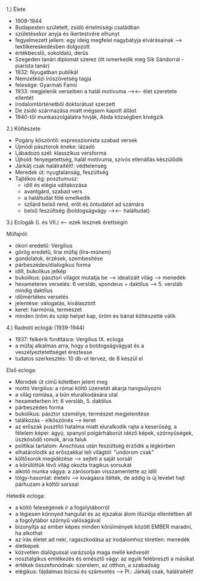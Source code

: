 1.) Élete
- 1909-1944
- Budapesten született, zsidó értelmiségi családban
- születésekor anyja és ikertestvére elhunyt
- fegyelmezett jellem: egy ideig megfelel nagybátyja elvárásainak --> textilkereskedésben dolgozott
- értékbecslő, sokoldalú, derűs
- Szegeden tanári diplomát szerez (itt ismerkedik meg Sík Sándorral - piarista tanár)
- 1932: Nyugatban publikál
- Nemzetközi írószövetség tagja
- felesége: Gyarmati Fanni
- 1933: megjelenik verseiben a halál motívuma --><-- élet szeretete ellentét
- irodalomtörténetből doktorátust szerzett
- De zsidó származása miatt mégsem kapott állást
- 1940-től munkaszolgálatra hívják, Abda községben kivégzik

2.) Költészete
- Pogány köszöntő: expresszionista szabad versek
- Újmódi pásztorok éneke: lázadó
- Lábadozó szél: klasszikus versforma
- Újhold: fenyegetettség, halál motívuma, szívós ellenállás készülődik
- Járkálj csak halálraítélt!: védtelenség
- Meredek út: nyugtalanság, feszültség
- Tajtékos ég: posztumusz: 
	- idill és elégia váltakozása
	- avantgárd, szabad vers
	- a haláltudat fölé emelkedik
	- szilárd belső rend, erőt és öntudatot ad számára
	- belső feszültség (boldogságvágy --><-- haláltudat)

3.) Eclogák (I. és VII.) <-- ezek lesznek érettségin

Műfajról:
- ókori eredetű: Vergilius
- görög eredetű, lírai műfaj (líra-műnem)
- gondolatok, érzések, szembesítése
- párbeszédes/dialogikus forma
- idill, bukolikus jelkép
- bukolikus: pásztori világot mutatja be --> idealizált világ --> menedék
- hexameteres verselés: 6 versláb, spondeus + daktilus --> 5. versláb mindig daktilus
- időmértékes verselés
- jelentése: válogatás, kiválasztott
- keret: harmónia, természet
- minden öröm és szép helyet kap, öröm és bánat költészetté válik

4.) Radnóti eclogái (1939-1944)
- 1937: felkérik fordításra: Vergilius IX. ecloga
- a műfaj alkalmas arra, hogy a boldogságvágyat és a veszélyeztetettséget éreztesse
- tudatos szerkesztés: 10 db-ot tervez, de 8 készül el

Első ecloga:
- Meredek út című kötetben jelent meg
- mottó Vergilius: a római költő üzenetét akarja hangsúlyozni
- a világ romlása, a bűn eluralkodására utal
- hexameterben írt: 6 versláb, 5. daktilus
- párbeszédes forma
- bukolikus: pásztor személye, természet megjelenítése
- találkozás - elköszönés --> keret
- az erőszak pusztító hatalma miatt eluralkodik rajta a keserűség, a félelem képei: ágyú, spanyol polgárháborút idéző képek, szörnyűségek, üszkösödő romok, árva faluk
- politikai tartalom: Anschluss után feszültség érződik a légkörben
- elhatárolódik az erőszakkal teli világtól: "undorom csak"
- költősorok megidézése --> sejteti a saját sorsát
- a körülöttük lévő világ okozta tragikus sorsukat
- alkotó munka vágya: a zárósorban visszamentette az idill
- tölgy-hasonlat: életelv --> kivágásra ítélték, de addig is új levelet hajt párhuzam a költői sorssal

Hetedik ecloga:
- a költő feleségének ír a fogolytáborról
- a légiesen könnyed hangulat és az éjszakai álom illúziója ellentétben áll a fogolytábor szörnyű valóságával
- bizonyítja az ember képes minden körülmények között EMBER maradni, ha alkothat
- az írás életet ad neki, ragaszkodása az irodalomhoz töretlen: menedék
- életképek
- közvetlen dialógussal varázsolja maga mellé kedvesét
- nosztalgikus emlékezés és emésztő vágy: az egyik felébreszti a másikat
- értékek összefonódnak: szerelem, az otthon, a szabadság
- elégikus: fájdalmas búcsú és számvetés --> Pl.: Járkálj csak, halálraítélt!
